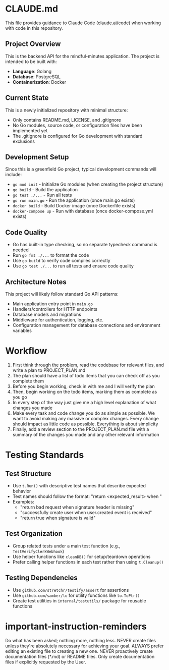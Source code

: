 # CLAUDE.md

This file provides guidance to Claude Code (claude.ai/code) when working with code in this repository.

## Project Overview

This is the backend API for the mindful-minutes application. The project is intended to be built with:
- **Language**: Golang
- **Database**: PostgreSQL
- **Containerization**: Docker

## Current State

This is a newly initialized repository with minimal structure:
- Only contains README.md, LICENSE, and .gitignore
- No Go modules, source code, or configuration files have been implemented yet
- The .gitignore is configured for Go development with standard exclusions

## Development Setup

Since this is a greenfield Go project, typical development commands will include:
- `go mod init` - Initialize Go modules (when creating the project structure)
- `go build` - Build the application
- `go test ./...` - Run all tests
- `go run main.go` - Run the application (once main.go exists)
- `docker build` - Build Docker image (once Dockerfile exists)
- `docker-compose up` - Run with database (once docker-compose.yml exists)

## Code Quality
- Go has built-in type checking, so no separate typecheck command is needed
- Run `go fmt ./...` to format the code
- Use `go build` to verify code compiles correctly
- Use `go test ./...` to run all tests and ensure code quality

## Architecture Notes

This project will likely follow standard Go API patterns:
- Main application entry point in `main.go`
- Handlers/controllers for HTTP endpoints
- Database models and migrations
- Middleware for authentication, logging, etc.
- Configuration management for database connections and environment variables

# Workflow
1. First think through the problem, read the codebase for relevant files, and write a plan to PROJECT_PLAN.md
2. The plan should have a list of todo items that you can check off as you complete them
3. Before you begin working, check in with me and I will verify the plan
4. Then, begin working on the todo items, marking them as complete as you go
5. In every step of the way just give me a high level explanation of what changes you made
6. Make every task and code change you do as simple as possible. We want to avoid making any massive or complex changes. Every change should impact as little code as possible. Everything is about simplicity
7. Finally, add a review section to the PROJECT_PLAN.md file with a summary of the changes you made and any other relevant information

# Testing Standards

## Test Structure
- Use `t.Run()` with descriptive test names that describe expected behavior
- Test names should follow the format: "return <expected_result> when <condition>"
- Examples:
  - "return bad request when signature header is missing"
  - "successfully create user when user.created event is received"
  - "return true when signature is valid"

## Test Organization
- Group related tests under a main test function (e.g., `TestVerifyClerkWebhook`)
- Use helper functions like `cleanDB()` for setup/teardown operations
- Prefer calling helper functions in each test rather than using `t.Cleanup()`

## Testing Dependencies
- Use `github.com/stretchr/testify/assert` for assertions
- Use `github.com/samber/lo` for utility functions like `lo.ToPtr()`
- Create test utilities in `internal/testutils/` package for reusable functions

# important-instruction-reminders
Do what has been asked; nothing more, nothing less.
NEVER create files unless they're absolutely necessary for achieving your goal.
ALWAYS prefer editing an existing file to creating a new one.
NEVER proactively create documentation files (*.md) or README files. Only create documentation files if explicitly requested by the User.
